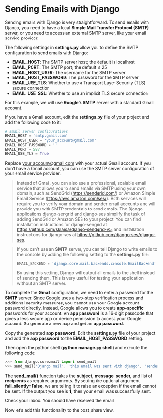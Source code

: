 # Sending Emails with Django

Sending emails with Django is very straightforward. To send emails with Django, you need to have a local **Simple Mail Transfer Protocol (SMTP)** server, or you need to access an external SMTP server,  like your email service provider.

The following settings in **settings.py** allow you to define the SMTP configuration to send emails with Django:

- **EMAIL_HOST**: The SMTP server host; the default is localhost
- **EMAIL_PORT**: The SMTP port; the default is 25
- **EMAIL_HOST_USER**: The username for the SMTP server
- **EMAIL_HOST_PASSWORD**: The password for the SMTP server
- **EMAIL_USE_TLS**: Whether to use a Transport Layer Security (TLS) secure connection
- **EMAIL_USE_SSL**: Whether to use an implicit TLS secure connection

For this example, we will use **Google’s SMTP** server with a standard Gmail account.

If you have a Gmail account, edit the **settings.py** file of your project and add the following code to it:

```python
# Email server configurations
EMAIL_HOST = 'smtp.gmail.com'
EMAIL_HOST_USER = 'your_account@gmail.com'
EMAIL_HOST_PASSWORD = ''
EMAIL_PORT = 587
EMAIL_USE_TLS = True
```

Replace your_account@gmail.com with your actual Gmail account. If you don’t have a Gmail account,
you can use the SMTP server configuration of your email service provider.

> Instead of Gmail, you can also use a professional, scalable email service that allows you to send emails via SMTP using your own domain, such as SendGrid (https://sendgrid.com/) or Amazon Simple Email Service (https://aws.amazon.com/ses/). Both services will require you to verify your domain and sender email accounts and will provide you with SMTP credentials to send emails. The Django applications django-sengrid and django-ses simplify the task of adding SendGrid or Amazon SES to your project. You can find installation instructions for django-sengrid at https://github.com/sklarsa/django-sendgrid-v5, and installation instructions for django-ses at https://github.com/django-ses/django-ses.

> If you can’t use an **SMTP** server, you can tell Django to write emails to the console by adding the following setting to the **settings.py** file:
>
> ```python
> EMAIL_BACKEND = 'django.core.mail.backends.console.EmailBackend'
> ```
>
> By using this setting, Django will output all emails to the shell instead of sending them. This is very
> useful for testing your application without an SMTP server.

To complete the **Gmail** configuration, we need to enter a password for the **SMTP** server. Since Google uses a two-step verification process and additional security measures, you cannot use your Google account password directly. Instead, Google allows you to create **app-specific** passwords for your account. An **app password** is a 16-digit passcode that gives a less secure app or device permission to access your Google account. So generate a new app and get an **app password**.

Copy the generated **app password**. Edit the **settings.py** file of your project and add the **app password** to the **EMAIL_HOST_PASSWORD** setting.

Then open the python shell (**python manage.py shell**) and execute the following code:

```python
>>> from django.core.mail import send_mail
>>> send_mail('Django mail', 'this email was sent with django', 'sender@gmail.com', ['recepient@gmail.com'], fail_silently=False)
```

The **send_mail()** function takes the **subject**, **message**, **sender**, and list of **recipients** as required arguments. By setting the optional argument **fail_silently=False**, we are telling it to raise an exception
if the email cannot be sent. If the output you see is **1**, then your email was successfully sent.

Check your inbox. You should have received the email.

Now let’s add this functionality to the post_share view.